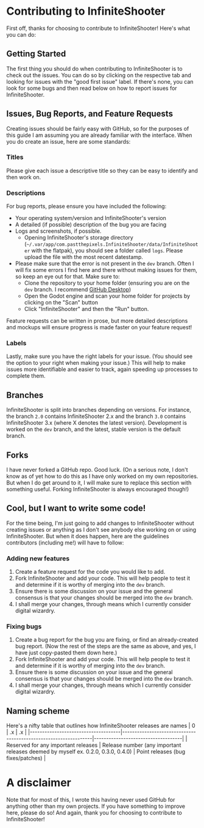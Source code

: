 Contributing to InfiniteShooter
===============================
First off, thanks for choosing to contribute to InfiniteShooter! Here's what you can do:
## Getting Started
The first thing you should do when contributing to InfiniteShooter is to check out the issues. You can do so by clicking on the respective tab and looking for issues with the "good first issue" label. If there's none, you can look for some bugs and then read below on how to report issues for InfiniteShooter.

## Issues, Bug Reports, and Feature Requests
Creating issues should be fairly easy with GitHub, so for the purposes of this guide I am assuming you are already familiar with the interface. When you do create an issue, here are some standards:
### Titles
Please give each issue a descriptive title so they can be easy to identify and then work on.
### Descriptions
For bug reports, please ensure you have included the following:
* Your operating system/version and InfiniteShooter's version
* A detailed (if possible) description of the bug you are facing
* Logs and screenshots, if possible.
	* Opening InfiniteShooter's storage directory (`~/.var/app/com.pastthepixels.InfiniteShooter/data/InfiniteShooter` with the flatpak), you should see a folder called `logs`. Please upload the file with the most recent datestamp.
* Please make sure that the error is not present in the `dev` branch. Often I will fix some errors I find here and there without making issues for them, so keep an eye out for that. Make sure to:
	* Clone the repository to your home folder (ensuring you are on the `dev` branch. I recommend [GitHub Desktop](https://desktop.github.com))
	* Open the Godot engine and scan your home folder for projects by clicking on the "Scan" button
	* Click "InfiniteShooter" and then the "Run" button.

Feature requests can be written in prose, but more detailed descriptions and mockups will ensure progress is made faster on your feature request!
### Labels
Lastly, make sure you have the right labels for your issue. (You should see the option to your right when making your issue.) This will help to make issues more identifiable and easier to track, again speeding up processes to complete them.

## Branches
InfiniteShooter is split into branches depending on versions. For instance, the branch `2.0` contains InfiniteShooter 2.x and the branch `3.0` contains InfiniteShooter 3.x (where X denotes the latest version). Development is worked on the `dev` branch, and the latest, stable version is the default branch.

## Forks
I have never forked a GitHub repo. Good luck. (On a serious note, I don't know as of yet how to do this as I have only worked on my own repositories. But when I do get around to it, I will make sure to replace this section with something useful. Forking InfiniteShooter is always encouraged though!)

## Cool, but I want to write some code!
For the time being, I'm just going to add changes to InfiniteShooter without creating issues or anything as I don't see anybody else working on or using InfiniteShooter. But when it does happen, here are the guidelines contributors (including me!) will have to follow:
### Adding new features
1. Create a feature request for the code you would like to add.
2. Fork InfiniteShooter and add your code. This will help people to test it and determine if it is worthy of merging into the `dev` branch.
3. Ensure there is some discussion on your issue and the general consensus is that your changes should be merged into the `dev` branch.
4. I shall merge your changes, through means which I currently consider digital wizardry.
### Fixing bugs
1. Create a bug report for the bug you are fixing, or find an already-created bug report. (Now the rest of the steps are the same as above, and yes, I have just copy-pasted them down here.)
2. Fork InfiniteShooter and add your code. This will help people to test it and determine if it is worthy of merging into the `dev` branch.
3. Ensure there is some discussion on your issue and the general consensus is that your changes should be merged into the `dev` branch.
4. I shall merge your changes, through means which I currently consider digital wizardry.

## Naming scheme
Here's a nifty table that outlines how InfiniteShooter releases are names
| 0                                   | .x                                                              | .x                                 |
|-------------------------------------|-----------------------------------------------------------------|------------------------------------|
| Reserved for any important releases | Release number (any important releases deemed by myself ex. 0.2.0, 0.3.0, 0.4.0) | Point releases (bug fixes/patches) |

# A disclaimer
Note that for most of this, I wrote this having never used GitHub for anything other than my own projects. If you have something to improve here, please do so! And again, thank you for choosing to contribute to InfiniteShooter!
